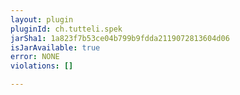 ```yaml
---
layout: plugin
pluginId: ch.tutteli.spek
jarSha1: 1a823f7b53ce04b799b9fdda2119072813604d06
isJarAvailable: true
error: NONE
violations: []

---
```

